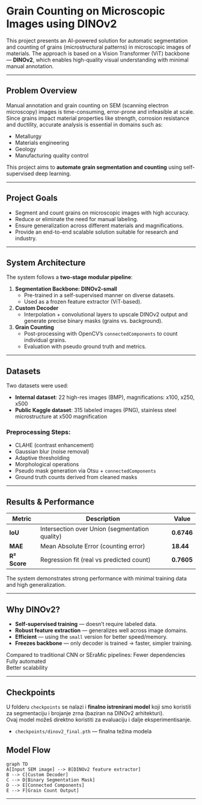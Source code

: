 #  Grain Counting on Microscopic Images using DINOv2

This project presents an AI-powered solution for automatic segmentation and counting of grains (microstructural patterns) in microscopic images of materials. The approach is based on a Vision Transformer (ViT) backbone — **DINOv2**, which enables high-quality visual understanding with minimal manual annotation.

---

##  Problem Overview

Manual annotation and grain counting on SEM (scanning electron microscopy) images is time-consuming, error-prone and infeasible at scale. Since grains impact material properties like strength, corrosion resistance and ductility, accurate analysis is essential in domains such as:
- Metallurgy
- Materials engineering
- Geology
- Manufacturing quality control

This project aims to **automate grain segmentation and counting** using self-supervised deep learning.

---

##  Project Goals

- Segment and count grains on microscopic images with high accuracy.
- Reduce or eliminate the need for manual labeling.
- Ensure generalization across different materials and magnifications.
- Provide an end-to-end scalable solution suitable for research and industry.

---

##  System Architecture

The system follows a **two-stage modular pipeline**:

1. **Segmentation Backbone: DINOv2-small**
   - Pre-trained in a self-supervised manner on diverse datasets.
   - Used as a frozen feature extractor (ViT-based).
2. **Custom Decoder**
   - Interpolation + convolutional layers to upscale DINOv2 output and generate precise binary masks (grains vs. background).
3. **Grain Counting**
   - Post-processing with OpenCV’s `connectedComponents` to count individual grains.
   - Evaluation with pseudo ground truth and metrics.


---

##  Datasets

Two datasets were used:
- **Internal dataset**: 22 high-res images (BMP), magnifications: x100, x250, x500
- **Public Kaggle dataset**: 315 labeled images (PNG), stainless steel microstructure at x500 magnification

### Preprocessing Steps:
- CLAHE (contrast enhancement)
- Gaussian blur (noise removal)
- Adaptive thresholding
- Morphological operations
- Pseudo mask generation via Otsu + `connectedComponents`
- Ground truth counts derived from cleaned masks

---

##  Results & Performance

| Metric | Description | Value |
|--------|-------------|-------|
| **IoU** | Intersection over Union (segmentation quality) | **0.6746** |
| **MAE** | Mean Absolute Error (counting error) | **18.44** |
| **R² Score** | Regression fit (real vs predicted count) | **0.7605** |

The system demonstrates strong performance with minimal training data and high generalization.

---

##  Why DINOv2?

- **Self-supervised training** — doesn’t require labeled data.
- **Robust feature extraction** — generalizes well across image domains.
- **Efficient** — using the `small` version for better speed/memory.
- **Freezes backbone** — only decoder is trained → faster, simpler training.

Compared to traditional CNN or SEraMic pipelines:
 Fewer dependencies  
 Fully automated  
 Better scalability

---

## Checkpoints

U folderu `checkpoints` se nalazi i **finalno istrenirani model** koji smo koristili za segmentaciju i brojanje zrna (baziran na DINOv2 arhitekturi).  
Ovaj model možeš direktno koristiti za evaluaciju i dalje eksperimentisanje.

- `checkpoints/dinov2_final.pth` — finalna težina modela


##  Model Flow

```mermaid
graph TD
A[Input SEM image] --> B[DINOv2 feature extractor]
B --> C[Custom Decoder]
C --> D[Binary Segmentation Mask]
D --> E[Connected Components]
E --> F[Grain Count Output]
```
---
